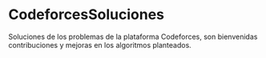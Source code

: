# CodeforcesSoluciones

Soluciones de los problemas de la plataforma Codeforces, son bienvenidas contribuciones y mejoras en los algoritmos planteados. 
